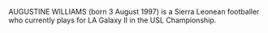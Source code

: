 AUGUSTINE WILLIAMS (born 3 August 1997) is a Sierra Leonean footballer who currently plays for LA Galaxy II in the USL Championship.
